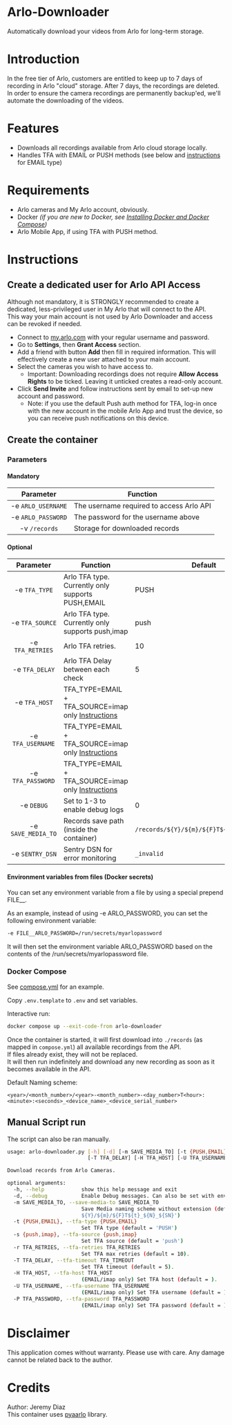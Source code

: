 # Arlo-Downloader

Automatically download your videos from Arlo for long-term storage.

# Introduction

In the free tier of Arlo, customers are entitled to keep up to 7 days of recording in Arlo "cloud" storage. After 7 days, the recordings are deleted.
In order to ensure the camera recordings are permanently backup'ed, we'll automate the downloading of the videos.

# Features

- Downloads all recordings available from Arlo cloud storage locally.
- Handles TFA with EMAIL or PUSH methods (see below and [instructions](https://github.com/twrecked/pyaarlo#2fa-imap) for EMAIL type)

# Requirements

- Arlo cameras and My Arlo account, obviously.
- Docker _(if you are new to Docker, see [Installing Docker and Docker Compose](https://dev.to/rohansawant/installing-docker-and-docker-compose-on-the-raspberry-pi-in-5-simple-steps-3mgl))_
- Arlo Mobile App, if using TFA with PUSH method.

# Instructions

## Create a dedicated user for Arlo API Access

Although not mandatory, it is STRONGLY recommended to create a dedicated, less-privileged user in My Arlo that will connect to the API.  
This way your main account is not used by Arlo Downloader and access can be revoked if needed.

- Connect to [my.arlo.com](https://my.arlo.com) with your regular username and password.
- Go to **Settings**, then **Grant Access** section.
- Add a friend with button **Add** then fill in required information. This will effectively create a new user attached to your main account.
- Select the cameras you wish to have access to.
  - Important: Downloading recordings does not require **Allow Access Rights** to be ticked. Leaving it unticked creates a read-only account.
- Click **Send Invite** and follow instructions sent by email to set-up new account and password.
  - Note: if you use the default Push auth method for TFA, log-in once with the new account in the mobile Arlo App and trust the device, so you can receive push notifications on this device.

## Create the container

### Parameters

#### Mandatory

|     Parameter      | Function                                 |
| :----------------: | ---------------------------------------- |
| -e `ARLO_USERNAME` | The username required to access Arlo API |
| -e `ARLO_PASSWORD` | The password for the username above      |
|   -v `/records`    | Storage for downloaded records           |

#### Optional

|     Parameter      | Function                                                                                           | Default                                   |
| :----------------: | -------------------------------------------------------------------------------------------------- | ----------------------------------------- |
|   -e `TFA_TYPE`    | Arlo TFA type. Currently only supports PUSH,EMAIL                                                  | PUSH                                      |
|  -e `TFA_SOURCE`   | Arlo TFA type. Currently only supports push,imap                                                   | push                                      |
|  -e `TFA_RETRIES`  | Arlo TFA retries.                                                                                  | 10                                        |
|   -e `TFA_DELAY`   | Arlo TFA Delay between each check                                                                  | 5                                         |
|   -e `TFA_HOST`    | TFA_TYPE=EMAIL + TFA_SOURCE=imap only [Instructions](https://github.com/twrecked/pyaarlo#2fa-imap) |                                           |
| -e `TFA_USERNAME`  | TFA_TYPE=EMAIL + TFA_SOURCE=imap only [Instructions](https://github.com/twrecked/pyaarlo#2fa-imap) |                                           |
| -e `TFA_PASSWORD`  | TFA_TYPE=EMAIL + TFA_SOURCE=imap only [Instructions](https://github.com/twrecked/pyaarlo#2fa-imap) |                                           |
|     -e `DEBUG`     | Set to 1-3 to enable debug logs                                                                    | 0                                         |
| -e `SAVE_MEDIA_TO` | Records save path (inside the container)                                                           | `/records/${Y}/${m}/${F}T${t}_${N}_${SN}` |
|  -e `SENTRY_DSN`   | Sentry DSN for error monitoring                                                                    | `_invalid`                                |

#### Environment variables from files (Docker secrets)

You can set any environment variable from a file by using a special prepend FILE\_\_.

As an example, instead of using -e ARLO_PASSWORD, you can set the following environment variable:

```bash
-e FILE__ARLO_PASSWORD=/run/secrets/myarlopassword
```

It will then set the environment variable ARLO_PASSWORD based on the contents of the /run/secrets/myarlopassword file.

### Docker Compose

See [compose.yml](compose.yml) for an example.

Copy `.env.template` to `.env` and set variables.

Interactive run:

```bash
docker compose up --exit-code-from arlo-downloader
```

Once the container is started, it will first download into `./records` (as mapped in `compose.yml`) all available recordings from the API.  
If files already exist, they will not be replaced.  
It will then run indefinitely and download any new recording as soon as it becomes available in the API.

Default Naming scheme:

`<year>/<month_number>/<year>-<month_number>-<day_number>T<hour>:<minute>:<seconds>_<device_name>_<device_serial_number>`

## Manual Script run

The script can also be ran manually.

```bash
usage: arlo-downloader.py [-h] [-d] [-m SAVE_MEDIA_TO] [-t {PUSH,EMAIL}] [-s {push,imap}] [-r TFA_RETRIES]
                          [-T TFA_DELAY] [-H TFA_HOST] [-U TFA_USERNAME] [-P TFA_PASSWORD]

Download records from Arlo Cameras.

optional arguments:
  -h, --help            show this help message and exit
  -d, --debug           Enable Debug messages. Can also be set with environment variable DEBUG=1
  -m SAVE_MEDIA_TO, --save-media-to SAVE_MEDIA_TO
                        Save Media naming scheme without extension (default = '/records/
                        ${Y}/${m}/${F}T${t}_${N}_${SN}')
  -t {PUSH,EMAIL}, --tfa-type {PUSH,EMAIL}
                        Set TFA type (default = 'PUSH')
  -s {push,imap}, --tfa-source {push,imap}
                        Set TFA source (default = 'push')
  -r TFA_RETRIES, --tfa-retries TFA_RETRIES
                        Set TFA max retries (default = 10).
  -T TFA_DELAY, --tfa-timeout TFA_TIMEOUT
                        Set TFA timeout (default = 5).
  -H TFA_HOST, --tfa-host TFA_HOST
                        (EMAIL/imap only) Set TFA host (default = ).
  -U TFA_USERNAME, --tfa-username TFA_USERNAME
                        (EMAIL/imap only) Set TFA username (default = ).
  -P TFA_PASSWORD, --tfa-password TFA_PASSWORD
                        (EMAIL/imap only) Set TFA password (default = ).
```

# Disclaimer

This application comes without warranty.
Please use with care.
Any damage cannot be related back to the author.

# Credits

Author: Jeremy Diaz  
This container uses [pyaarlo](https://github.com/twrecked/pyaarlo) library.
